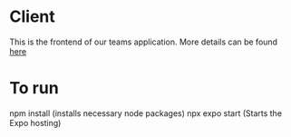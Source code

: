 # Client
This is the frontend of our teams application. More details can be found [here](https://github.com/calvin-cs262-fall2024-teamB/Project)

# To run
npm install (installs necessary node packages)
npx expo start (Starts the Expo hosting)
